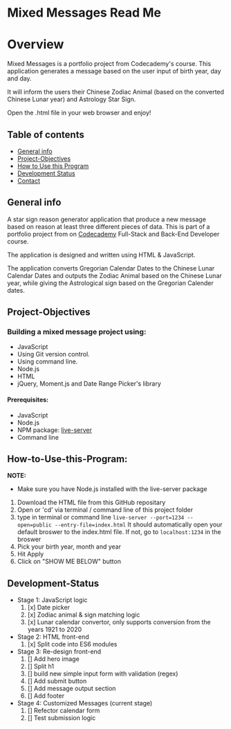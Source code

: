 Mixed Messages Read Me
======================

# Overview

Mixed Messages is a portfolio project from Codecademy's course. This application generates a message based on the user input of birth year, day and day. 

It will inform the users their Chinese Zodiac Animal (based on the converted Chinese Lunar year) and Astrology Star Sign.

Open the .html file in your web browser and enjoy!


## Table of contents
* [General info](#general-info)
* [Project-Objectives](#project-objectives)
* [How to Use this Program](#How-to-Use-this-Program)
* [Development Status](#development-status)
* [Contact](#contact)

## General info
A star sign reason generator application that produce a new message based on reason at least three different pieces of data. This is part of a portfolio project from on [Codecademy](https://www.codecademy.com) Full-Stack and Back-End Developer course. 

The application is designed and written using HTML & JavaScript.

The application converts Gregorian Calendar Dates to the Chinese Lunar Calendar Dates and outputs the Zodiac Animal based on the Chinese Lunar year, while giving the Astrological sign based on the Gregorian Calender dates.

##  Project-Objectives
###  Building a mixed message project using:
  *  JavaScript
  *  Using Git version control.
  *  Using command line.
  *  Node.js
  *  HTML
  *  jQuery, Moment.js and Date Range Picker's library

#### Prerequisites:

  *  JavaScript
  *  Node.js
  *  NPM package: [live-server](https://www.npmjs.com/package/live-server)
  *  Command line

## How-to-Use-this-Program:
  **NOTE:**
  * Make sure you have Node.js installed with the live-server package 
  1. Download the HTML file from this GitHub repositary 
  2. Open or 'cd' via terminal / command line of this project folder
  3. type in terminal or command line
  ```live-server --port=1234 --open=public --entry-file=index.html```
     It should automatically open your default broswer to the index.html file. If not, go to ```localhost:1234``` in the broswer
  4. Pick your birth year, month and year
  5. Hit Apply
  6. Click on "SHOW ME BELOW" button

## Development-Status
 * Stage 1: JavaScript logic
    1. [x] Date picker
    2. [x] Zodiac animal & sign matching logic
    3. [x] Lunar calendar convertor, only supports conversion from the years 1921 to 2020
 * Stage 2: HTML front-end
    1. [x] Split code into ES6 modules 
 * Stage 3: Re-design front-end
    1. [] Add hero image
    2. [] Split h1
    3. [] build new simple input form with validation (regex)
    4. [] Add submit button
    5. [] Add message output section
    6. [] Add footer
 * Stage 4: Customized Messages (current stage)
    1. [] Refector calendar form
    2. [] Test submission logic
 
